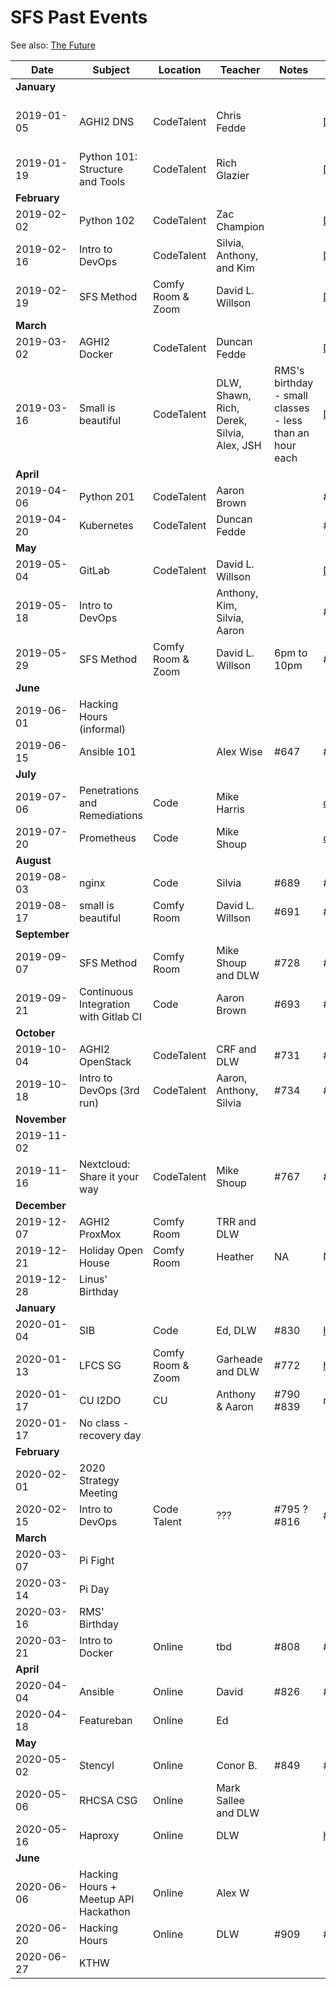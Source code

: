 # SFS Past Events

See also: [The Future](schedule.md)

| Date          | Subject   | Location     | Teacher           | Notes          | Post | Promote | Payout |
| ------------- | --------- | ------------ | ----------------- | -------------- | ---- | ------- | ------ |
| **January**   |
| 2019-01-05    | AGHI2 DNS | CodeTalent   | Chris Fedde |  | [Done](https://www.meetup.com/sofreeus/events/257003378/) | Failed #521 | #542 #543 #544 #545 |
| 2019-01-19    | Python 101: Structure and Tools | CodeTalent  | Rich Glazier |  | [Done](https://www.meetup.com/sofreeus/events/257897123/) | [Done](https://twitter.com/DavidLWillson/status/1085366657038508032) |  |
| **February**  |
| 2019-02-02    | Python 102 | CodeTalent  | Zac Champion |  | [Done](https://www.meetup.com/sofreeus/events/257897395/) | [Done](https://twitter.com/DavidLWillson/status/1088232738841186304) |  |
| 2019-02-16    | Intro to DevOps | CodeTalent  | Silvia, Anthony, and Kim |  | [Done](https://www.meetup.com/sofreeus/events/257482237/) | [Done](https://twitter.com/SFS303/status/1093170585595723776) |  |
| 2019-02-19    | SFS Method | Comfy Room & Zoom | David L. Willson |  | [Done](https://www.meetup.com/sofreeus/events/258342461/) | [Done](https://twitter.com/SFS303/status/1092824578420727808) |  |
| **March**     |
| 2019-03-02    | AGHI2 Docker | CodeTalent | Duncan Fedde |  | [Done](https://www.meetup.com/sofreeus/events/258870303/) | [Done](https://twitter.com/SFS303/status/1095524551197257728) |  |
| 2019-03-16    | Small is beautiful | CodeTalent | DLW, Shawn, Rich, Derek, Silvia, Alex, JSH | RMS's birthday - small classes - less than an hour each | [Done](https://www.meetup.com/sofreeus/events/259297394/) | [Done](https://twitter.com/SFS303/status/1100427361433079808) |  |
| **April**     |
| 2019-04-06    | Python 201 | CodeTalent | Aaron Brown |  | #576 | #628 |  |
| 2019-04-20    | Kubernetes | CodeTalent | Duncan Fedde |  | #361 |  |  |
| **May**       |
| 2019-05-04    | GitLab | CodeTalent | David L. Willson |  | [Done](https://www.meetup.com/sofreeus/events/257902517) | #622 |  |
| 2019-05-18    | Intro to DevOps |  | Anthony, Kim, Silvia, Aaron |  | #626 |  |  |
| 2019-05-29    | SFS Method | Comfy Room & Zoom | David L. Willson | 6pm to 10pm | #624 |  |  |
| **June**      |
| 2019-06-01    | Hacking Hours (informal) |  |  |  |  |  |  |
| 2019-06-15    | Ansible 101 |  | Alex Wise | #647 | #630 | oops |  |
| **July**      |
| 2019-07-06    | Penetrations and Remediations | Code | Mike Harris |  | [done](https://www.meetup.com/sofreeus/events/261632782/) | [done](https://twitter.com/SFS303/status/1145029127390552071) |  |
| 2019-07-20    | Prometheus | Code | Mike Shoup |  | [done](https://www.meetup.com/sofreeus/events/260918433/) | [done](https://twitter.com/shouptech/status/1142507095104737280) |  |
| **August**    |
| 2019-08-03    | nginx | Code | Silvia | #689 | #687 | #688 |  |
| 2019-08-17    | small is beautiful | Comfy Room | David L. Willson | #691 | #690 | #692 |  |
| **September** |
| 2019-09-07    | SFS Method | Comfy Room | Mike Shoup and DLW | #728 | #729 | #730 |  |
| 2019-09-21    | Continuous Integration with Gitlab CI | Code | Aaron Brown | #693 | #694 | #695 |  |
| **October**   |
| 2019-10-04    | AGHI2 OpenStack | CodeTalent | CRF and DLW | #731 | #732 | #733 |  |
| 2019-10-18    | Intro to DevOps (3rd run) | CodeTalent | Aaron, Anthony, Silvia | #734 | #700 | #735 |  |
| **November**  |
| 2019-11-02    |  |  |  |  |  |  |  |
| 2019-11-16    | Nextcloud: Share it your way | CodeTalent | Mike Shoup | #767 | #765 | #766 | #768 |
| **December**  |
| 2019-12-07    | AGHI2 ProxMox | Comfy Room | TRR and DLW |  |  |  |  |
| 2019-12-21    | Holiday Open House | Comfy Room | Heather | NA | NA | NA | NA |
| 2019-12-28    | Linus' Birthday |  |  |  |  |  |  |
| **January**   |
| 2020-01-04    | SIB | Code | Ed, DLW | #830 | https://www.meetup.com/sofreeus/events/267112354/ | #831 | #832 |
| 2020-01-13    | LFCS SG | Comfy Room & Zoom | Garheade and DLW | #772 | https://www.meetup.com/sofreeus/events/brlxlrybccbrb/ | #779 | #833 |
| 2020-01-17    | CU I2DO | CU | Anthony & Aaron | #790 #839 | n/a | n/a | #835 |
| 2020-01-17    | No class - recovery day |  |  |  |  |  |  |
| **February**  |
| 2020-02-01    | 2020 Strategy Meeting |  |  |  |  |  |  |
| 2020-02-15    | Intro to DevOps | Code Talent | ??? | #795 ? #816 | #815 | #840 | #841 |
| **March**     |
| 2020-03-07    | Pi Fight| | | | |  |  |
| 2020-03-14    | Pi Day |  |  |  |  |  |  |
| 2020-03-16    | RMS' Birthday |  |  |  |  |  |  |
| 2020-03-21    | Intro to Docker | Online | tbd | #808 | #807 | #809 | #810 |
| **April**     |
| 2020-04-04    | Ansible | Online | David | #826 | #827 | #828 | #829 |
| 2020-04-18    | Featureban | Online | Ed |  |  |  |  |
| **May**       |
| 2020-05-02    | Stencyl | Online | Conor B. | #849 | #850 | #851 | #852 |
| 2020-05-06    | RHCSA CSG | Online | Mark Sallee and DLW |  |  |  |  |
| 2020-05-16    | Haproxy | Online | DLW |  | https://www.meetup.com/sofreeus/events/270351178/ |  |  |
| **June**      |
| 2020-06-06    | Hacking Hours + Meetup API Hackathon | Online | Alex W |  |  |  |  |
| 2020-06-20    | Hacking Hours | Online | DLW | #909 | #910 | #911 | NA |
| 2020-06-27    | KTHW |  |  |  |  |  |  |
